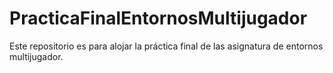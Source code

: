 # PracticaFinalEntornosMultijugador
Este repositorio es para alojar la práctica final de las asignatura de entornos multijugador.
